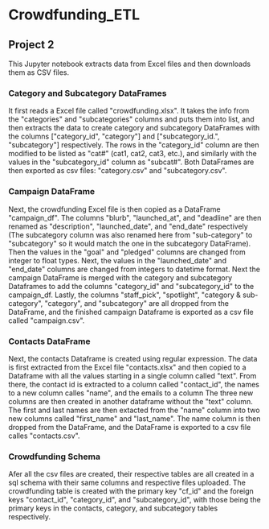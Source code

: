 # Crowdfunding_ETL
## Project 2
This Jupyter notebook extracts data from Excel files and then downloads them as CSV files.

### Category and Subcategory DataFrames
It first reads a Excel file called "crowdfunding.xlsx". It takes the info from the "categories" and "subcategories" columns and puts them into list, and then extracts the data to create category and subcategory DataFrames with the columns ["category_id", "category"] and ["subcategory_id.", "subcategory"] respectively.  The rows in the "category_id" column are then modified to be listed as "cat#" (cat1, cat2, cat3, etc.), and similarly with the values in the "subcategory_id" column as "subcat#". Both DataFrames are then exported as csv files: "category.csv" and "subcategory.csv".

### Campaign DataFrame
Next, the crowdfunding Excel file is then copied as a DataFrame "campaign_df". The columns "blurb", "launched_at", and "deadline" are then renamed as "description", "launched_date", and "end_date" respectively (The subcategory column was also renamed here from "sub-category" to "subcategory" so it would match the one in the subcategory DataFrame). Then the values in the "goal" and "pledged" columns are changed from integer to float types. Next, the values in the "launched_date" and "end_date" columns are changed from integers to datetime format. Next the campaign DataFrame is merged with the category and subcategory Dataframes to add the columns "category_id" and "subcategory_id" to the campaign_df. Lastly, the columns "staff_pick", "spotlight", "category & sub-category", "category", and "subcategory" are all dropped from the DataFrame, and the finished campaign Dataframe is exported as a csv file called "campaign.csv".

### Contacts DataFrame
Next, the contacts Dataframe is created using regular expression. The data is first extracted from the Excel file "contacts.xlsx" and then copied to a Dataframe with all the values starting in a single column called "text". From there, the contact id is extracted to a column called "contact_id", the names to a new column calles "name", and the emails to a column The three new columns are then created in another dataframe without the "text" column. The first and last names are then extacted from the "name" column into two new columns called "first_name" and "last_name". The name column is then dropped from the DataFrame, and the DataFrame is exported to a csv file calles "contacts.csv".

### Crowdfunding Schema
Afer all the csv files are created, their respective tables are all created in a sql schema with their same columns and respective files uploaded. The crowdfunding table is created with the primary key "cf_id" and the foreign keys "contact_id", "category_id", and "subcategory_id", with those being the primary keys in the contacts, category, and subcategory tables respectively.
